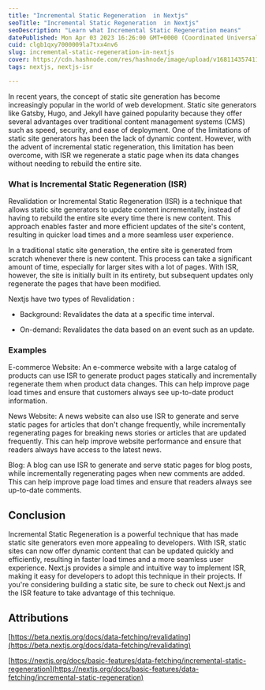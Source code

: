 ```yaml
---
title: "Incremental Static Regeneration  in Nextjs"
seoTitle: "Incremental Static Regeneration  in Nextjs"
seoDescription: "Learn what Incremental Static Regeneration means"
datePublished: Mon Apr 03 2023 16:26:00 GMT+0000 (Coordinated Universal Time)
cuid: clgb1qxy7000009la7txx4nv6
slug: incremental-static-regeneration-in-nextjs
cover: https://cdn.hashnode.com/res/hashnode/image/upload/v1681143574112/6f263d77-c89f-4282-966e-6311b1178a1b.png
tags: nextjs, nextjs-isr

---
```


In recent years, the concept of static site generation has become increasingly popular in the world of web development. Static site generators like Gatsby, Hugo, and Jekyll have gained popularity because they offer several advantages over traditional content management systems (CMS) such as speed, security, and ease of deployment. One of the limitations of static site generators has been the lack of dynamic content. However, with the advent of incremental static regeneration, this limitation has been overcome, with ISR we regenerate a static page when its data changes without needing to rebuild the entire site.

### What is Incremental Static Regeneration (ISR)

Revalidation or Incremental Static Regeneration (ISR) is a technique that allows static site generators to update content incrementally, instead of having to rebuild the entire site every time there is new content. This approach enables faster and more efficient updates of the site's content, resulting in quicker load times and a more seamless user experience.

In a traditional static site generation, the entire site is generated from scratch whenever there is new content. This process can take a significant amount of time, especially for larger sites with a lot of pages. With ISR, however, the site is initially built in its entirety, but subsequent updates only regenerate the pages that have been modified.

Nextjs have two types of Revalidation :

* Background: Revalidates the data at a specific time interval.
    
* On-demand: Revalidates the data based on an event such as an update.
    

### Examples

E-commerce Website: An e-commerce website with a large catalog of products can use ISR to generate product pages statically and incrementally regenerate them when product data changes. This can help improve page load times and ensure that customers always see up-to-date product information.

News Website: A news website can also use ISR to generate and serve static pages for articles that don't change frequently, while incrementally regenerating pages for breaking news stories or articles that are updated frequently. This can help improve website performance and ensure that readers always have access to the latest news.

Blog: A blog can use ISR to generate and serve static pages for blog posts, while incrementally regenerating pages when new comments are added. This can help improve page load times and ensure that readers always see up-to-date comments.

## Conclusion

Incremental Static Regeneration is a powerful technique that has made static site generators even more appealing to developers. With ISR, static sites can now offer dynamic content that can be updated quickly and efficiently, resulting in faster load times and a more seamless user experience. Next.js provides a simple and intuitive way to implement ISR, making it easy for developers to adopt this technique in their projects. If you're considering building a static site, be sure to check out Next.js and the ISR feature to take advantage of this technique.

## Attributions

[https://beta.nextjs.org/docs/data-fetching/revalidating](https://beta.nextjs.org/docs/data-fetching/revalidating)

[https://nextjs.org/docs/basic-features/data-fetching/incremental-static-regeneration](https://nextjs.org/docs/basic-features/data-fetching/incremental-static-regeneration)
